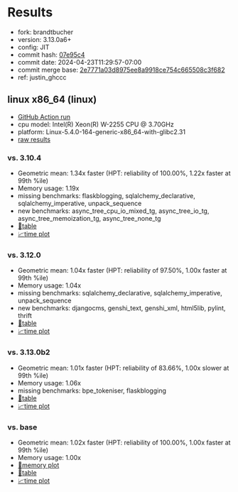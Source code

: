 # Results

- fork: brandtbucher
- version: 3.13.0a6+
- config: JIT
- commit hash: [07e95c4](https://github.com/brandtbucher/cpython/commit/07e95c4)
- commit date: 2024-04-23T11:29:57-07:00
- commit merge base: [2e7771a03d8975ee8a9918ce754c665508c3f682](https://github.com/brandtbucher/cpython/commit/2e7771a03d8975ee8a9918ce754c665508c3f682)
- ref: justin_ghccc

## linux x86_64 (linux)

- [GitHub Action run](https://github.com/faster-cpython/benchmarking/actions/runs/8805734379)
- cpu model: Intel(R) Xeon(R) W-2255 CPU @ 3.70GHz
- platform: Linux-5.4.0-164-generic-x86_64-with-glibc2.31
- [raw results](bm-20240423-linux-x86_64-brandtbucher-justin_ghccc-3.13.0a6%2B-07e95c4.json)

### vs. 3.10.4

- Geometric mean: 1.34x faster (HPT: reliability of 100.00%, 1.22x faster at 99th %ile)
- Memory usage: 1.19x
- missing benchmarks: flaskblogging, sqlalchemy_declarative, sqlalchemy_imperative, unpack_sequence
- new benchmarks: async_tree_cpu_io_mixed_tg, async_tree_io_tg, async_tree_memoization_tg, async_tree_none_tg
- [📄table](bm-20240423-linux-x86_64-brandtbucher-justin_ghccc-3.13.0a6%2B-07e95c4-vs-3.10.4.md)
- [📈time plot](bm-20240423-linux-x86_64-brandtbucher-justin_ghccc-3.13.0a6%2B-07e95c4-vs-3.10.4.svg)

### vs. 3.12.0

- Geometric mean: 1.04x faster (HPT: reliability of 97.50%, 1.00x faster at 99th %ile)
- Memory usage: 1.04x
- missing benchmarks: sqlalchemy_declarative, sqlalchemy_imperative, unpack_sequence
- new benchmarks: djangocms, genshi_text, genshi_xml, html5lib, pylint, thrift
- [📄table](bm-20240423-linux-x86_64-brandtbucher-justin_ghccc-3.13.0a6%2B-07e95c4-vs-3.12.0.md)
- [📈time plot](bm-20240423-linux-x86_64-brandtbucher-justin_ghccc-3.13.0a6%2B-07e95c4-vs-3.12.0.svg)

### vs. 3.13.0b2

- Geometric mean: 1.01x faster (HPT: reliability of 83.66%, 1.00x slower at 99th %ile)
- Memory usage: 1.06x
- missing benchmarks: bpe_tokeniser, flaskblogging
- [📄table](bm-20240423-linux-x86_64-brandtbucher-justin_ghccc-3.13.0a6%2B-07e95c4-vs-3.13.0b2.md)
- [📈time plot](bm-20240423-linux-x86_64-brandtbucher-justin_ghccc-3.13.0a6%2B-07e95c4-vs-3.13.0b2.svg)

### vs. base

- Geometric mean: 1.02x faster (HPT: reliability of 100.00%, 1.00x faster at 99th %ile)
- Memory usage: 1.00x
- [🧠memory plot](bm-20240423-linux-x86_64-brandtbucher-justin_ghccc-3.13.0a6%2B-07e95c4-vs-base-mem.svg)
- [📄table](bm-20240423-linux-x86_64-brandtbucher-justin_ghccc-3.13.0a6%2B-07e95c4-vs-base.md)
- [📈time plot](bm-20240423-linux-x86_64-brandtbucher-justin_ghccc-3.13.0a6%2B-07e95c4-vs-base.svg)

